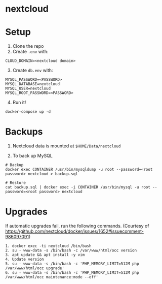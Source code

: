 # nextcloud

# Setup
1. Clone the repo
2. Create `.env` with:

```
CLOUD_DOMAIN=<nextcloud domain>
```

3. Create `db.env` with:

```
MYSQL_PASSWORD=<PASSWORD>
MYSQL_DATABASE=nextcloud
MYSQL_USER=nextcloud
MYSQL_ROOT_PASSWORD=<PASSWORD>
```

4. Run it!

```
docker-compose up -d
```

# Backups
1. Nextcloud data is mounted at `$HOME/Data/nextcloud`

2. To back up MySQL

```
# Backup
docker exec CONTAINER /usr/bin/mysqldump -u root --password=<root password> nextcloud > backup.sql

# Restore
cat backup.sql | docker exec -i CONTAINER /usr/bin/mysql -u root --password=<root password> nextcloud
```

# Upgrades
If automatic upgrades fail, run the following commands. (Courtesy of https://github.com/nextcloud/docker/issues/1652#issuecomment-986097091)

```
1. docker exec -ti nextcloud /bin/bash
2. su - www-data -s /bin/bash -c /var/www/html/occ version
3. apt update && apt install -y vim
4. Update version
5. su - www-data -s /bin/bash -c 'PHP_MEMORY_LIMIT=512M php /var/www/html/occ upgrade'
6. su - www-data -s /bin/bash -c 'PHP_MEMORY_LIMIT=512M php /var/www/html/occ maintenance:mode --off'
```
